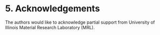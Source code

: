 # 5. Acknowledgements
The authors would like to acknowledge partial support from University of Illinois Material Research Laboratory (MRL).
